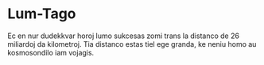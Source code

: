 # Lum-Tago

Ec en nur dudekkvar horoj lumo sukcesas zomi trans la distanco de 26 miliardoj
da kilometroj. Tia distanco estas tiel ege granda, ke neniu homo au kosmosondilo
iam vojagis.

